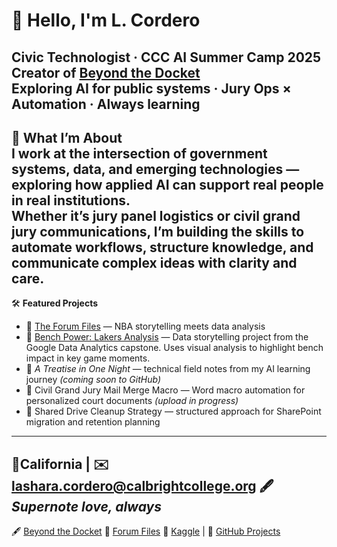 # 👋 Hello, I'm L. Cordero

**Civic Technologist** · CCC AI Summer Camp 2025  
**Creator of [Beyond the Docket](https://sites.google.com/view/beyondthedocket/home)**  
Exploring AI for public systems · Jury Ops × Automation · Always learning
---
🧭 **What I’m About**  
I work at the intersection of government systems, data, and emerging technologies — exploring how applied AI can support real people in real institutions.  
Whether it’s jury panel logistics or civil grand jury communications, I’m building the skills to automate workflows, structure knowledge, and communicate complex ideas with clarity and care.
---
🛠️ **Featured Projects**
- 📂 [The Forum Files](https://theforumfiles.substack.com/) — NBA storytelling meets data analysis
- 🏀 [Bench Power: Lakers Analysis](https://github.com/earlgreyhot1701D/bench-power-lakers) — Data storytelling project from the Google Data Analytics capstone. Uses visual analysis to highlight bench impact in key game moments.
- 🧠 *A Treatise in One Night* — technical field notes from my AI learning journey *(coming soon to GitHub)*
- 🧾 Civil Grand Jury Mail Merge Macro — Word macro automation for personalized court documents *(upload in progress)*
- 🧹 Shared Drive Cleanup Strategy — structured approach for SharePoint migration and retention planning
---
📍California | ✉️ lashara.cordero@calbrightcollege.org
🖋️ *Supernote love, always*
---
🖋️ [Beyond the Docket](https://sites.google.com/view/beyondthedocket/home) 🏀 [Forum Files](https://theforumfiles.substack.com/) 
🧪 [Kaggle](https://www.kaggle.com/earlgreyhot) | 📂 [GitHub Projects](https://github.com/earlgreyhot1701D) 

